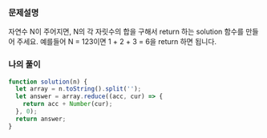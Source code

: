 ### 문제설명

자연수 N이 주어지면, N의 각 자릿수의 합을 구해서 return 하는 solution 함수를 만들어 주세요.
예를들어 N = 123이면 1 + 2 + 3 = 6을 return 하면 됩니다.

### 나의 풀이

```js
function solution(n) {
  let array = n.toString().split('');
  let answer = array.reduce((acc, cur) => {
    return acc + Number(cur);
  }, 0);
  return answer;
}
```

